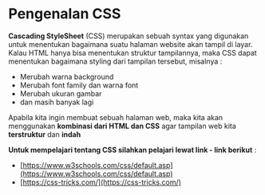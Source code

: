 # Pengenalan CSS

**Cascading StyleSheet** (CSS) merupakan sebuah syntax yang digunakan untuk menentukan bagaimana suatu halaman website akan tampil di layar. Kalau HTML hanya bisa menentukan struktur tampilannya, maka CSS dapat menentukan bagaimana styling dari tampilan tersebut, misalnya :

- Merubah warna background
- Merubah font family dan warna font
- Merubah ukuran gambar
- dan masih banyak lagi

Apabila kita ingin membuat sebuah halaman web, maka kita akan menggunakan **kombinasi dari HTML dan CSS** agar tampilan web kita **terstruktur** dan **indah**



**Untuk mempelajari tentang CSS silahkan pelajari lewat link - link berikut** :

- [https://www.w3schools.com/css/default.asp](https://www.w3schools.com/css/default.asp)
- [https://css-tricks.com/](https://css-tricks.com/)